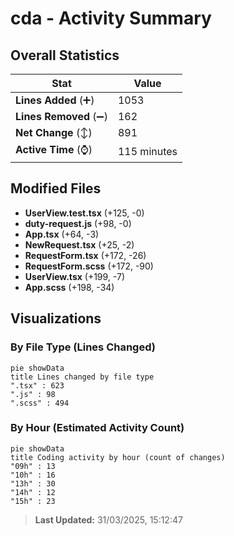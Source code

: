 # cda - Activity Summary 

## Overall Statistics

| Stat                   | Value                                                             |
| ---------------------- | ----------------------------------------------------------------- |
| **Lines Added** (➕)   | 1053                                          |
| **Lines Removed** (➖) | 162                                        |
| **Net Change** (↕)    | 891                |
| **Active Time** (⌚)   | 115 minutes |


## Modified Files
- **UserView.test.tsx** (+125, -0)
- **duty-request.js** (+98, -0)
- **App.tsx** (+64, -3)
- **NewRequest.tsx** (+25, -2)
- **RequestForm.tsx** (+172, -26)
- **RequestForm.scss** (+172, -90)
- **UserView.tsx** (+199, -7)
- **App.scss** (+198, -34)

## Visualizations

### By File Type (Lines Changed)

```mermaid
pie showData
title Lines changed by file type
".tsx" : 623
".js" : 98
".scss" : 494
```

### By Hour (Estimated Activity Count)

```mermaid
pie showData
title Coding activity by hour (count of changes)
"09h" : 13
"10h" : 16
"13h" : 30
"14h" : 12
"15h" : 23
```


> **Last Updated:** 31/03/2025, 15:12:47